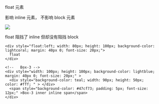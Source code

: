 float 元素

影响 inline 元素，
不影响 block 元素

![](http://img.jackon.me/float.png)

float 阻挡了 inline 但却没有阻挡 block

```
<div style="float:left; width: 80px; height: 100px; background-color: lightcoral; margin: 40px 0; font-size: 20px;">
  float
</div>

<!--   Box-3 -->
<div style="width: 100px; height: 100px; background-color: lightblue; margin: 40px 0; font-size: 20px;" >
  <div style="background-color: teal; width: 90px; height: 50px; color: #fff; " > </div>
  <span style="background-color: #47cf73; padding: 5px; font-size: 12px;" >Box-3 inner inline span</span>
</div>

```
